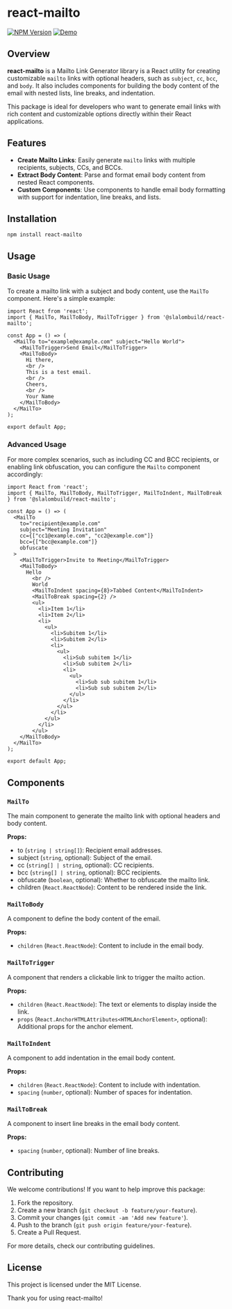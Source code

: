 # react-mailto

<!-- TODO: Uncomment once JSR works for JSX -->
<!-- [![JSR](https://jsr.io/badges/@slalombuild/react-mailto)](https://jsr.io/@slalombuild/react-mailto) -->
[![NPM Version](https://img.shields.io/npm/v/@slalombuild/react-mailto)](https://www.npmjs.com/package/@slalombuild/react-mailto)
[![Demo](https://img.shields.io/badge/Demo-Visit%20Demo-blue)](https://slalombuild.github.io/react-mailto/)

## Overview

**react-mailto** is a Mailto Link Generator library is a React utility for creating customizable `mailto` links with optional headers, such as `subject`, `cc`, `bcc`, and `body`. It also includes components for building the body content of the email with nested lists, line breaks, and indentation.

This package is ideal for developers who want to generate email links with rich content and customizable options directly within their React applications.

## Features

- **Create Mailto Links**: Easily generate `mailto` links with multiple recipients, subjects, CCs, and BCCs.
- **Extract Body Content**: Parse and format email body content from nested React components.
- **Custom Components**: Use components to handle email body formatting with support for indentation, line breaks, and lists.

## Installation

```shell
npm install react-mailto
```

<!-- TODO: Uncomment once JSR works for JSX -->
<!-- Install the package via deno, npm, yarn, pnpm or bun: -->

<!-- ```sh
deno add @slalombuild/react-mailto

npx jsr add @slalombuild/react-mailto

yarn dlx jsr add @slalombuild/react-mailto

pnpm dlx jsr add @slalombuild/react-mailto

bunx jsr add @slalombuild/react-mailto
``` -->

## Usage

### Basic Usage

To create a mailto link with a subject and body content, use the `MailTo` component. Here's a simple example:

```tsx
import React from 'react';
import { MailTo, MailToBody, MailToTrigger } from '@slalombuild/react-mailto';

const App = () => (
  <MailTo to="example@example.com" subject="Hello World">
    <MailToTrigger>Send Email</MailToTrigger>
    <MailToBody>
      Hi there,
      <br />
      This is a test email.
      <br />
      Cheers,
      <br />
      Your Name
    </MailToBody>
  </MailTo>
);

export default App;
```

### Advanced Usage

For more complex scenarios, such as including CC and BCC recipients, or enabling link obfuscation, you can configure the `Mailto` component accordingly:

```tsx
import React from 'react';
import { MailTo, MailToBody, MailToTrigger, MailToIndent, MailToBreak } from '@slalombuild/react-mailto';

const App = () => (
  <MailTo
    to="recipient@example.com"
    subject="Meeting Invitation"
    cc={["cc1@example.com", "cc2@example.com"]}
    bcc={["bcc@example.com"]}
    obfuscate
  >
    <MailToTrigger>Invite to Meeting</MailToTrigger>
    <MailToBody>
      Hello
        <br />
        World
        <MailToIndent spacing={8}>Tabbed Content</MailToIndent>
        <MailToBreak spacing={2} />
        <ul>
          <li>Item 1</li>
          <li>Item 2</li>
          <li>
            <ul>
              <li>Subitem 1</li>
              <li>Subitem 2</li>
              <li>
                <ul>
                  <li>Sub subitem 1</li>
                  <li>Sub subitem 2</li>
                  <li>
                    <ul>
                      <li>Sub sub subitem 1</li>
                      <li>Sub sub subitem 2</li>
                    </ul>
                  </li>
                </ul>
              </li>
            </ul>
          </li>
        </ul>
    </MailToBody>
  </MailTo>
);

export default App;
```

## Components

### `MailTo`

The main component to generate the mailto link with optional headers and body content.

**Props:**

- to (`string | string[]`): Recipient email addresses.
- subject (`string`, optional): Subject of the email.
- cc (`string[] | string`, optional): CC recipients.
- bcc (`string[] | string`, optional): BCC recipients.
- obfuscate (`boolean`, optional): Whether to obfuscate the mailto link.
- children (`React.ReactNode`): Content to be rendered inside the link.

### `MailToBody`

A component to define the body content of the email.

**Props:**

- `children` (`React.ReactNode`): Content to include in the email body.

### `MailToTrigger`

A component that renders a clickable link to trigger the mailto action.

**Props:**

- `children` (`React.ReactNode`): The text or elements to display inside the link.
- `props` (`React.AnchorHTMLAttributes<HTMLAnchorElement>`, optional): Additional props for the anchor element.

### `MailToIndent`

A component to add indentation in the email body content.

**Props:**

- `children` (`React.ReactNode`): Content to include with indentation.
- `spacing` (`number`, optional): Number of spaces for indentation.

### `MailToBreak`

A component to insert line breaks in the email body content.

**Props:**

- `spacing` (`number`, optional): Number of line breaks.

## Contributing

We welcome contributions! If you want to help improve this package:

1. Fork the repository.
2. Create a new branch (`git checkout -b feature/your-feature`).
3. Commit your changes (`git commit -am 'Add new feature'`).
4. Push to the branch (`git push origin feature/your-feature`).
5. Create a Pull Request.

For more details, check our contributing guidelines.

## License

This project is licensed under the MIT License.

Thank you for using react-mailto!

